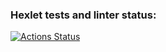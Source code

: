 ### Hexlet tests and linter status:
[![Actions Status](https://github.com/DZharenko/python-project-83/actions/workflows/hexlet-check.yml/badge.svg)](https://github.com/DZharenko/python-project-83/actions)